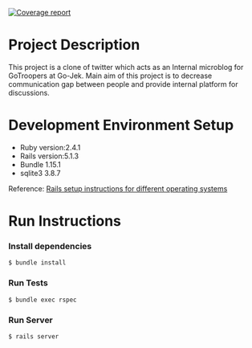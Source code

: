 [![Coverage report](https://gitlab.com/gitlab-org/gitlab-ce/badges/master/coverage.svg?job=coverage)](http://bootcamp.pages.golabs.io/gojek-twitter/coverage)

# Project Description
This project is a clone of twitter which acts as an Internal microblog for GoTroopers at Go-Jek. Main aim of this project is to decrease communication gap between people and provide internal platform for discussions.

# Development Environment Setup

- Ruby version:2.4.1
- Rails version:5.1.3
- Bundle 1.15.1
- sqlite3 3.8.7

Reference: [Rails setup instructions for different operating systems](https://gorails.com/setup/osx/10.12-sierra)

# Run Instructions

### Install dependencies

```
$ bundle install
```

### Run Tests
```
$ bundle exec rspec
```

### Run Server

```
$ rails server
```
